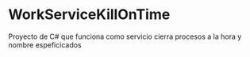 # WorkServiceKillOnTime
Proyecto de C# que funciona como servicio cierra procesos a la hora y nombre espeficicados
